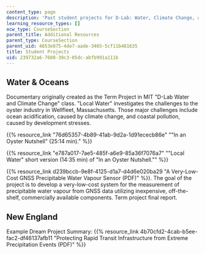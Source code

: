 ```yaml
---
content_type: page
description: 'Past student projects for D-Lab: Water, Climate Change, and Health.'
learning_resource_types: []
ocw_type: CourseSection
parent_title: Additional Resources
parent_type: CourseSection
parent_uid: 4853e875-4de7-aade-3465-5cf11b481635
title: Student Projects
uid: 239732a6-7608-30c3-05dc-abfb991a111b
---
```


Water & Oceans
--------------

Documentary originally created as the Term Project in MIT "D-Lab Water and Climate Change" class. "Local Water" investigates the challenges to the oyster industry in Wellfleet, Massachusetts. Those major challenges include ocean acidification, caused by climate change, and coastal pollution, caused by development stresses.

{{% resource_link "76d65357-4b89-41ab-9d2a-1d91ececb86e" "\"In an Oyster Nutshell\" (25:14 min)." %}}

{{% resource_link "e787a017-7ae5-485f-a6e9-85a36f7076a7" "\"Local Water\" short version (14:35 min) of \"In an Oyster Nutshell.\"" %}} 

{{% resource_link d239bccb-9e8f-4125-d1a7-d4d6e020ba29 "A Very-Low-Cost GNSS Precipitable Water Vapour Sensor (PDF)" %}}. The goal of the project is to develop a very-low-cost system for the measurement of precipitable water vapour from GNSS data utilizing inexpensive, off-the-shelf, commercially available components. Term project final report. 

New England
-----------

Example Dream Project Summary: {{% resource_link 4b70cfd2-4cab-b5ee-fac2-df46137afb11 "Protecting Rapid Transit Infrastructure from Extreme Precipitation Events (PDF)" %}}